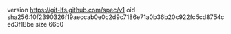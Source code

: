 version https://git-lfs.github.com/spec/v1
oid sha256:10f2390326f19aeccab0e0c2d9c7186e71a0b36b20c922fc5cd8754ced3f18be
size 6650
